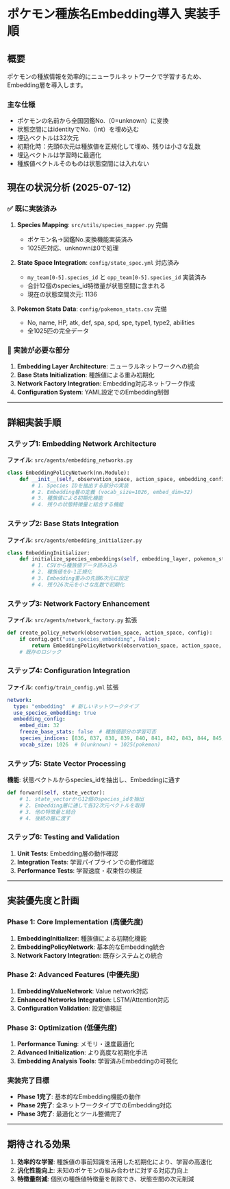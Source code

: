 # ポケモン種族名Embedding導入 実装手順

## 概要

ポケモンの種族情報を効率的にニューラルネットワークで学習するため、Embedding層を導入します。

### 主な仕様
- ポケモンの名前から全国図鑑No.（0=unknown）に変換
- 状態空間にはidentityでNo.（int）を埋め込む
- 埋込ベクトルは32次元
- 初期化時：先頭6次元は種族値を正規化して埋め、残りは小さな乱数
- 埋込ベクトルは学習時に最適化
- 種族値ベクトルそのものは状態空間には入れない

## 現在の状況分析 (2025-07-12)

### ✅ 既に実装済み
1. **Species Mapping**: `src/utils/species_mapper.py` 完備
   - ポケモン名→図鑑No.変換機能実装済み
   - 1025匹対応、unknownは0で処理

2. **State Space Integration**: `config/state_spec.yml` 対応済み
   - `my_team[0-5].species_id` と `opp_team[0-5].species_id` 実装済み
   - 合計12個のspecies_id特徴量が状態空間に含まれる
   - 現在の状態空間次元: 1136

3. **Pokemon Stats Data**: `config/pokemon_stats.csv` 完備
   - No, name, HP, atk, def, spa, spd, spe, type1, type2, abilities
   - 全1025匹の完全データ

### 🔄 実装が必要な部分
1. **Embedding Layer Architecture**: ニューラルネットワークへの統合
2. **Base Stats Initialization**: 種族値による重み初期化
3. **Network Factory Integration**: Embedding対応ネットワーク作成
4. **Configuration System**: YAML設定でのEmbedding制御

---

## 詳細実装手順

### ステップ1: Embedding Network Architecture
**ファイル**: `src/agents/embedding_networks.py`

```python
class EmbeddingPolicyNetwork(nn.Module):
    def __init__(self, observation_space, action_space, embedding_config):
        # 1. Species IDを抽出する部分の実装
        # 2. Embedding層の定義 (vocab_size=1026, embed_dim=32)
        # 3. 種族値による初期化機能
        # 4. 残りの状態特徴量と結合する機能
```

### ステップ2: Base Stats Integration
**ファイル**: `src/agents/embedding_initializer.py`

```python
class EmbeddingInitializer:
    def initialize_species_embeddings(self, embedding_layer, pokemon_stats_csv):
        # 1. CSVから種族値データ読み込み
        # 2. 種族値を0-1正規化
        # 3. Embedding重みの先頭6次元に設定
        # 4. 残り26次元を小さな乱数で初期化
```

### ステップ3: Network Factory Enhancement
**ファイル**: `src/agents/network_factory.py` 拡張

```python
def create_policy_network(observation_space, action_space, config):
    if config.get("use_species_embedding", False):
        return EmbeddingPolicyNetwork(observation_space, action_space, config)
    # 既存のロジック
```

### ステップ4: Configuration Integration
**ファイル**: `config/train_config.yml` 拡張

```yaml
network:
  type: "embedding"  # 新しいネットワークタイプ
  use_species_embedding: true
  embedding_config:
    embed_dim: 32
    freeze_base_stats: false  # 種族値部分の学習可否
    species_indices: [836, 837, 838, 839, 840, 841, 842, 843, 844, 845, 846, 847]  # state vectorでのspecies_idの正確な位置
    vocab_size: 1026  # 0(unknown) + 1025(pokemon)
```

### ステップ5: State Vector Processing
**機能**: 状態ベクトルからspecies_idを抽出し、Embeddingに通す

```python
def forward(self, state_vector):
    # 1. state_vectorから12個のspecies_idを抽出
    # 2. Embedding層に通して各32次元ベクトルを取得
    # 3. 他の特徴量と結合
    # 4. 後続の層に渡す
```

### ステップ6: Testing and Validation
1. **Unit Tests**: Embedding層の動作確認
2. **Integration Tests**: 学習パイプラインでの動作確認
3. **Performance Tests**: 学習速度・収束性の検証

---

## 実装優先度と計画

### Phase 1: Core Implementation (高優先度)
1. **EmbeddingInitializer**: 種族値による初期化機能
2. **EmbeddingPolicyNetwork**: 基本的なEmbedding統合
3. **Network Factory Integration**: 既存システムとの統合

### Phase 2: Advanced Features (中優先度)
1. **EmbeddingValueNetwork**: Value network対応
2. **Enhanced Networks Integration**: LSTM/Attention対応
3. **Configuration Validation**: 設定値検証

### Phase 3: Optimization (低優先度)
1. **Performance Tuning**: メモリ・速度最適化
2. **Advanced Initialization**: より高度な初期化手法
3. **Embedding Analysis Tools**: 学習済みEmbeddingの可視化

### 実装完了目標
- **Phase 1完了**: 基本的なEmbedding機能の動作
- **Phase 2完了**: 全ネットワークタイプでのEmbedding対応
- **Phase 3完了**: 最適化とツール整備完了

---

## 期待される効果

1. **効率的な学習**: 種族値の事前知識を活用した初期化により、学習の高速化
2. **汎化性能向上**: 未知のポケモンの組み合わせに対する対応力向上
3. **特徴量削減**: 個別の種族値特徴量を削除でき、状態空間の次元削減